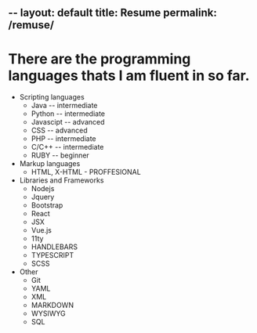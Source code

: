 --
layout: default
title: Resume
permalink: /remuse/
--

# There are the programming languages thats I am fluent in so far.
  
  - Scripting languages
    - Java -- intermediate
    - Python -- intermediate
    - Javascipt -- advanced
    - CSS -- advanced
    - PHP -- intermediate
    - C/C++ -- intermediate
    - RUBY -- beginner
  - Markup languages
    - HTML, X-HTML - PROFFESIONAL
  - Libraries and Frameworks
    - Nodejs
    - Jquery
    - Bootstrap 
    - React
    - JSX
    - Vue.js
    - 11ty
    - HANDLEBARS
    - TYPESCRIPT
    - SCSS
  - Other
    - Git
    - YAML
    - XML
    - MARKDOWN
    - WYSIWYG 
    - SQL
 